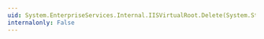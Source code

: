 ```yaml
---
uid: System.EnterpriseServices.Internal.IISVirtualRoot.Delete(System.String,System.String,System.String,System.String@)
internalonly: False
---
```

